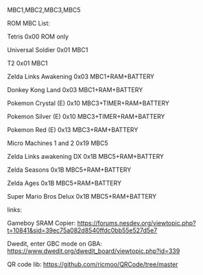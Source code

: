 MBC1,MBC2,MBC3,MBC5

ROM MBC List:

Tetris
    0x00    ROM only

Universal Soldier
    0x01    MBC1

T2
    0x01    MBC1

Zelda Links Awakening
    0x03    MBC1+RAM+BATTERY

Donkey Kong Land
    0x03    MBC1+RAM+BATTERY

Pokemon Crystal (E)
    0x10    MBC3+TIMER+RAM+BATTERY

Pokemon Silver (E)
    0x10    MBC3+TIMER+RAM+BATTERY

Pokemon Red (E)
    0x13    MBC3+RAM+BATTERY

Micro Machines 1 and 2
    0x19    MBC5

Zelda Links awakening DX
    0x1B    MBC5+RAM+BATTERY

Zelda Seasons
    0x1B    MBC5+RAM+BATTERY

Zelda Ages
    0x1B    MBC5+RAM+BATTERY

Super Mario Bros Delux
    0x1B    MBC5+RAM+BATTERY


links:

Gameboy SRAM Copier:
https://forums.nesdev.org/viewtopic.php?t=10841&sid=39ec75a082d8540ffdc0bb55e527d5e7

Dwedit, enter GBC mode on GBA:
https://www.dwedit.org/dwedit_board/viewtopic.php?id=339

QR code lib:
https://github.com/ricmoo/QRCode/tree/master
